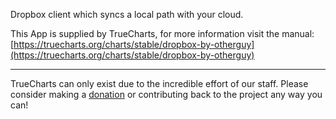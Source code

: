 Dropbox client which syncs a local path with your cloud.

This App is supplied by TrueCharts, for more information visit the manual: [https://truecharts.org/charts/stable/dropbox-by-otherguy](https://truecharts.org/charts/stable/dropbox-by-otherguy)

---

TrueCharts can only exist due to the incredible effort of our staff.
Please consider making a [donation](https://truecharts.org/sponsor) or contributing back to the project any way you can!

